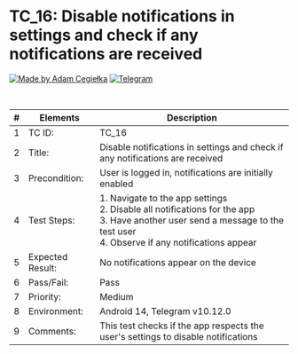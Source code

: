 # TC_16: Disable notifications in settings and check if any notifications are received

[![Made by Adam Cegiełka](https://img.shields.io/badge/made%20by%20-Adam%20Cegielka-blue.svg?style=flat-square)](https://adamcegielka.pl)
[![Telegram](https://img.shields.io/badge/Testing%20App-Telegram-24A1DE.svg?logo=telegram)](https://web.telegram.org)

<br>

| # | Elements | Description |
| --- | --- | --- |
| 1 | TC ID: | TC_16 |
| 2 | Title: | Disable notifications in settings and check if any notifications are received |
| 3 | Precondition: | User is logged in, notifications are initially enabled |
| 4 | Test Steps: | 1. Navigate to the app settings<br>2. Disable all notifications for the app<br>3. Have another user send a message to the test user<br>4. Observe if any notifications appear |
| 5 | Expected Result: | No notifications appear on the device |
| 6 | Pass/Fail: | Pass |
| 7 | Priority: | Medium |
| 8 | Environment: | Android 14, Telegram v10.12.0  |
| 9 | Comments: | This test checks if the app respects the user's settings to disable notifications |
